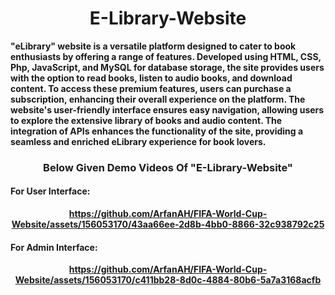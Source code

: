 <h1 align="center">
<b>E-Library-Website<b/>
</h1>


"eLibrary" website is a versatile platform designed to cater to book enthusiasts by offering a range of features. Developed using HTML, CSS, Php, JavaScript, and MySQL for database storage, the site provides users with the option to read books, listen to audio books, and download content. To access these premium features, users can purchase a subscription, enhancing their overall experience on the platform. The website's user-friendly interface ensures easy navigation, allowing users to explore the extensive library of books and audio content. The integration of APIs enhances the functionality of the site, providing a seamless and enriched eLibrary experience for book lovers.  


<h3 align="center">
<b>Below Given Demo Videos Of "E-Library-Website"<b/>
</h3>

<h4>
  <b>
    For User Interface:
  </b>
</h4>
<div align="center">
  
 https://github.com/ArfanAH/FIFA-World-Cup-Website/assets/156053170/43aa66ee-2d8b-4bb0-8866-32c938792c25
</div>  

<h4>
  <b>
    For Admin Interface:
  </b>
</h4>
<div align="center">
  
  https://github.com/ArfanAH/FIFA-World-Cup-Website/assets/156053170/c411bb28-8d0c-4884-80b6-5a7a3168acfb
</div>
